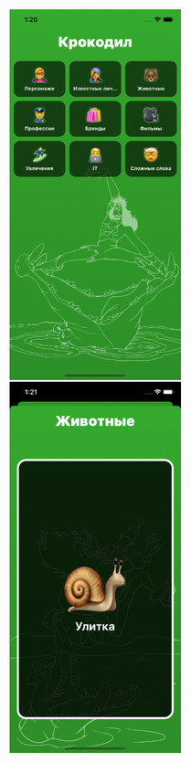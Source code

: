 
<img src="Pictures/main.png" alt="drawing" width="300"/>


<img src="Pictures/card.png" alt="drawing" width="300"/>
